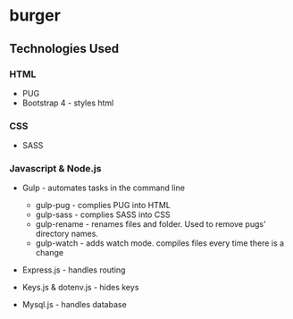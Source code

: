 # burger

## Technologies Used

### HTML

- PUG
- Bootstrap 4 - styles html

### CSS

- SASS

### Javascript & Node.js

- Gulp - automates tasks in the command line
  - gulp-pug - complies PUG into HTML
  - gulp-sass - complies SASS into CSS
  - gulp-rename - renames files and folder. Used to remove pugs' directory names.
  - gulp-watch - adds watch mode. compiles files every time there is a change

- Express.js - handles routing
- Keys.js & dotenv.js - hides keys
- Mysql.js - handles database
